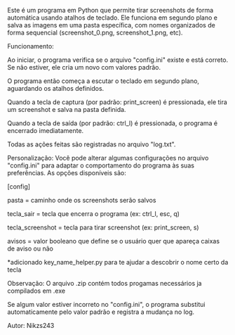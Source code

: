 Este é um programa em Python que permite tirar screenshots de forma automática usando atalhos de teclado. 
Ele funciona em segundo plano e salva as imagens em uma pasta específica, com nomes organizados de forma sequencial (screenshot_0.png, screenshot_1.png, etc).

Funcionamento:

Ao iniciar, o programa verifica se o arquivo "config.ini" existe e está correto. Se não estiver, ele cria um novo com valores padrão.

O programa então começa a escutar o teclado em segundo plano, aguardando os atalhos definidos.

Quando a tecla de captura (por padrão: print_screen) é pressionada, ele tira um screenshot e salva na pasta definida.

Quando a tecla de saída (por padrão: ctrl_l) é pressionada, o programa é encerrado imediatamente.

Todas as ações feitas são registradas no arquivo "log.txt".

Personalização:
Você pode alterar algumas configurações no arquivo "config.ini" para adaptar o comportamento do programa às suas preferências. As opções disponíveis são:

[config]

pasta = caminho onde os screenshots serão salvos

tecla_sair = tecla que encerra o programa (ex: ctrl_l, esc, q)

tecla_screenshot = tecla para tirar screenshot (ex: print_screen, s)

avisos = valor booleano que define se o usuário quer que apareça caixas de aviso ou não

*adicionado key_name_helper.py para te ajudar a descobrir o nome certo da tecla

Observação:
O arquivo .zip contém todos progamas necessários ja compilados em .exe

Se algum valor estiver incorreto no "config.ini", o programa substitui automaticamente pelo valor padrão e registra a mudança no log.

Autor: Nikzs243

